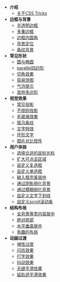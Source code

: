 - **介绍**
	- [关于CSS Tricks](/introduce.md)
- **边框与背景**
	- [半透明边框](/translucent-borders.md)
	- [多重边框](/multiple-borders.md)
	- [边框内圆角](/inner-rounding.md)
	- [背景定位](/extended-bg-position.md)
	- [条纹背景](/stripes-background.md)
- **常见形状**
	- [圆与椭圆](/ellipse.md)
	- [parallel四边形](/parallelogram.md)
	- [切角效果](/bevel-corners.md)
	- [简易饼图](/pie-chart.md)
	- [气泡提示](/poptip.md)
	- [其他多边形](/polygon.md)
- **视觉效果**
	- [常见投影](/single-projection.md)
	- [不规则投影](/irregular-projection.md)
	- [毛玻璃效果](/frosted-glass.md)
	- [斑马条纹](/zebra-stripes.md)
	- [文字特效](/text-effects.md)
	- [环形文字](/circular-text.md)
	- [图片对比控件](/image-slider.md)
- **用户体验**
	- [选择合适的鼠标光标](/mouse-cursor.md)
	- [扩大可点击区域](/extend-hit-area.md)
	- [自定义复选框](/custom-checkbox.md)
	- [自定义单选框](/custom-radio.md)
	- [输入框完美居中](/input-align.md)
	- [通过阴影弱化背景](/shadow-weaken-background.md)
	- [通过模糊弱化背景](/blurry-weaken-background.md)
	- [自定义文字下划线](/text-underline.md)
	- [自定义scroll滚动条](/scrollbar.md)
- **结构布局**
	- [全背景等宽内容居中](/fluid-fixed.md)
	- [绝对底部](/sticky-footer.md)
	- [水平垂直居中](/centering-known.md)
	- [有趣的布局](/interesting-layout.md)
- **动画过渡**
	- [弹性过度](/elastic.md)
	- [闪烁效果](/blink.md)
	- [打字效果](/typing.md)
	- [抖动效果](/shake.md)
	- [无缝平滑效果](/smooth.md)
	- [延轨迹平滑效果](/circular-smooth.md)
	<!-- - [掘金沸点点赞效果](hotspot-like) -->
